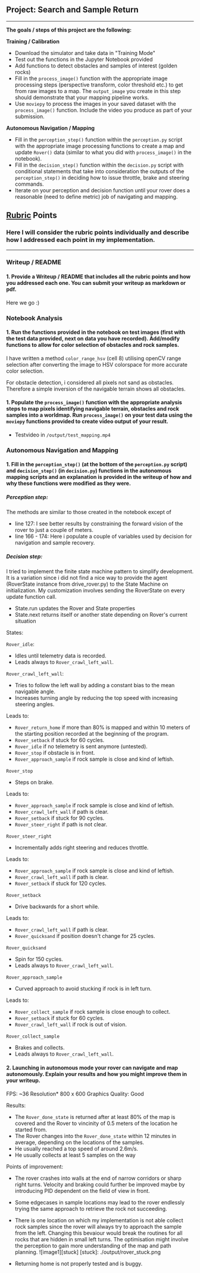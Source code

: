 ## Project: Search and Sample Return
---


**The goals / steps of this project are the following:**

**Training / Calibration**

* Download the simulator and take data in "Training Mode"
* Test out the functions in the Jupyter Notebook provided
* Add functions to detect obstacles and samples of interest (golden rocks)
* Fill in the `process_image()` function with the appropriate image processing steps (perspective transform, color threshold etc.) to get from raw images to a map.  The `output_image` you create in this step should demonstrate that your mapping pipeline works.
* Use `moviepy` to process the images in your saved dataset with the `process_image()` function.  Include the video you produce as part of your submission.

**Autonomous Navigation / Mapping**

* Fill in the `perception_step()` function within the `perception.py` script with the appropriate image processing functions to create a map and update `Rover()` data (similar to what you did with `process_image()` in the notebook).
* Fill in the `decision_step()` function within the `decision.py` script with conditional statements that take into consideration the outputs of the `perception_step()` in deciding how to issue throttle, brake and steering commands.
* Iterate on your perception and decision function until your rover does a reasonable (need to define metric) job of navigating and mapping.


## [Rubric](https://review.udacity.com/#!/rubrics/916/view) Points
### Here I will consider the rubric points individually and describe how I addressed each point in my implementation.

---
### Writeup / README

#### 1. Provide a Writeup / README that includes all the rubric points and how you addressed each one.  You can submit your writeup as markdown or pdf.

Here we go :)

### Notebook Analysis
#### 1. Run the functions provided in the notebook on test images (first with the test data provided, next on data you have recorded). Add/modify functions to allow for color selection of obstacles and rock samples.
I have written a method `color_range_hsv` (cell 8) utilising openCV range selection after converting the image to HSV colorspace for more accurate color selection.

For obstacle detection, i considered all pixels not sand as obstacles. Therefore a simple inversion of the navigable terrain shows all obstacles.


#### 1. Populate the `process_image()` function with the appropriate analysis steps to map pixels identifying navigable terrain, obstacles and rock samples into a worldmap.  Run `process_image()` on your test data using the `moviepy` functions provided to create video output of your result.
* Testvideo in `/output/test_mapping.mp4`

### Autonomous Navigation and Mapping

#### 1. Fill in the `perception_step()` (at the bottom of the `perception.py` script) and `decision_step()` (in `decision.py`) functions in the autonomous mapping scripts and an explanation is provided in the writeup of how and why these functions were modified as they were.

##### Perception step:
The methods are similar to those created in the notebook except of
- line 127: I see better results by constraining the forward vision of the rover to just a couple of meters.
- line 166 - 174: Here i populate a couple of variables used by decision for navigation and sample recovery.

##### Decision step:
I tried to implement the finite state machine pattern to simplify development.
It is a variation since i did not find a nice way to provide the agent (RoverState instance from drive_rover.py) to the State Machine on initialization. My customization involves sending the RoverState on every update function call.

- State.run updates the Rover and State properties
- State.next returns itself or another state depending on Rover's current situation

States:

`Rover_idle`:

* Idles until telemetry data is recorded.
* Leads always to `Rover_crawl_left_wall`.

`Rover_crawl_left_wall`:

* Tries to follow the left wall by adding a constant bias to the mean navigable angle.
* Increases turning angle by reducing the top speed with increasing steering angles.

Leads to:

* `Rover_return_home` if more than 80% is mapped and within 10 meters of the starting position recorded at the beginning of the program.
* `Rover_setback` if stuck for 60 cycles.
* `Rover_idle` if no telemetry is sent anymore (untested).
* `Rover_stop` if obstacle is in front.
* `Rover_approach_sample` if rock sample is close and kind of leftish.


`Rover_stop`

* Steps on brake.

Leads to:

* `Rover_approach_sample` if rock sample is close and kind of leftish.
* `Rover_crawl_left_wall` if path is clear.
* `Rover_setback` if stuck for 90 cycles.
* `Rover_steer_right` if path is not clear.

`Rover_steer_right`

* Incrementally adds right steering and reduces throttle.

Leads to:

* `Rover_approach_sample` if rock sample is close and kind of leftish.
* `Rover_crawl_left_wall` if path is clear.
* `Rover_setback` if stuck for 120 cycles.


`Rover_setback`

* Drive backwards for a short while.

Leads to:

* `Rover_crawl_left_wall` if path is clear.
* `Rover_quicksand` if position doesn't change for 25 cycles.


`Rover_quicksand`

* Spin for 150 cycles.
* Leads always to `Rover_crawl_left_wall`.


`Rover_approach_sample`

* Curved approach to avoid stucking if rock is in left turn.

Leads to:

* `Rover_collect_sample` if rock sample is close enough to collect.
* `Rover_setback` if stuck for 60 cycles.
* `Rover_crawl_left_wall` if rock is out of vision.

`Rover_collect_sample`

* Brakes and collects.
* Leads always to `Rover_crawl_left_wall`.






#### 2. Launching in autonomous mode your rover can navigate and map autonomously.  Explain your results and how you might improve them in your writeup.

FPS: ~36
Resolution* 800 x 600
Graphics Quality: Good

Results:

* The `Rover_done_state` is returned after at least 80% of the map is covered and the Rover to vincinity of 0.5 meters of the location he started from.
* The Rover changes into the `Rover_done_state` within 12 minutes in average, depending on the locations of the samples.
* He usually reached a top speed of around 2.6m/s.
* He usually collects at least 5 samples on the way

Points of improvement:

- The rover crashes into walls at the end of narrow corridors or sharp right turns.
Velocity and braking could further be improved maybe by introducing PID dependent on the field of view in front.

- Some edgecases in sample locations may lead to the rover endlessly trying the same approach to retrieve the rock not succeeding.

- There is one location on which my implementation is not able collect rock samples since the rover will always try to approach the sample from the left. Changing this bevaiour would break the routines for all rocks that are hidden in small left turns.
The optimisation might involve the perception to gain more understanding of the map and path planning.
![image1][stuck]
[stuck]: ./output/rover_stuck.png

- Returning home is not properly tested and is buggy.

